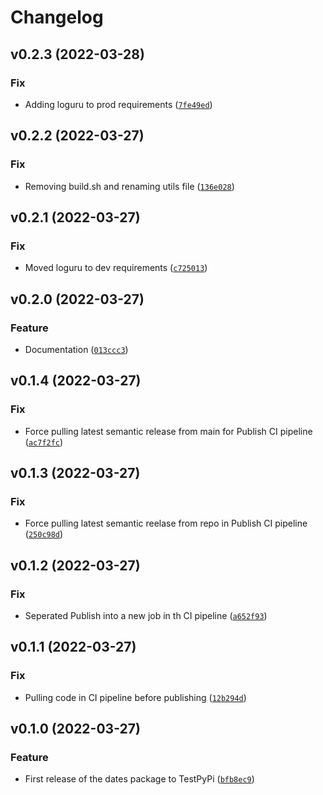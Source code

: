 # Changelog

<!--next-version-placeholder-->

## v0.2.3 (2022-03-28)
### Fix
* Adding loguru to prod requirements ([`7fe49ed`](https://github.com/elmidelange/hai-dates-tech-task/commit/7fe49edd4906ad9df8d6c432893454391fbc807f))

## v0.2.2 (2022-03-27)
### Fix
* Removing build.sh and renaming utils file ([`136e028`](https://github.com/elmidelange/hai-dates-tech-task/commit/136e02892d3ed2baad6f6d13c1f328af5bd87fa3))

## v0.2.1 (2022-03-27)
### Fix
* Moved loguru to dev requirements ([`c725013`](https://github.com/elmidelange/hai-dates-tech-task/commit/c725013ffb9c48839fd346b27d372bbe374ccabd))

## v0.2.0 (2022-03-27)
### Feature
* Documentation ([`013ccc3`](https://github.com/elmidelange/hai-dates-tech-task/commit/013ccc3ed3e303fd068dd2b6576042966601c9b9))

## v0.1.4 (2022-03-27)
### Fix
* Force pulling latest semantic release from main for Publish CI pipeline ([`ac7f2fc`](https://github.com/elmidelange/hai-dates-tech-task/commit/ac7f2fc91eb858838c1a402723fefe9f5277f341))

## v0.1.3 (2022-03-27)
### Fix
* Force pulling latest semantic reelase from repo in Publish CI pipeline ([`250c98d`](https://github.com/elmidelange/hai-dates-tech-task/commit/250c98df9a7906a9fd4db1657d3721a29b5fc32e))

## v0.1.2 (2022-03-27)
### Fix
* Seperated Publish into a new job in th CI pipeline ([`a652f93`](https://github.com/elmidelange/hai-dates-tech-task/commit/a652f932269fd4693fb07486a645a0b1e7ec3748))

## v0.1.1 (2022-03-27)
### Fix
* Pulling code in CI pipeline before publishing ([`12b294d`](https://github.com/elmidelange/hai-dates-tech-task/commit/12b294dd33b2eaf916ef5cab25cb12b309181029))

## v0.1.0 (2022-03-27)
### Feature
* First release of the dates package to TestPyPi ([`bfb8ec9`](https://github.com/elmidelange/hai-dates-tech-task/commit/bfb8ec94925f7d33a1fb263f458633eb62d350fc))
